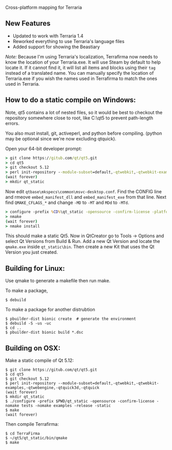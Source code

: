 Cross-platform mapping for Terraria

New Features
------------

* Updated to work with Terraria 1.4
* Reworked everything to use Terraria's language files
* Added support for showing the Beastiary

*Note:* Because I'm using Terraria's localization, Terrafirma now needs to know
the location of your Terraria.exe.  It will use Steam by default to help locate it.  If it cannot find it, it will list all items and blocks using their `tag` instead of a translated name.  You can manually specify the location of Terraria.exe if you wish the names used in Terrafirma to match the ones used in Terraria.


How to do a static compile on Windows:
-------------------------------------

Note, qt5 contains a lot of nested files, so it would be best to checkout the
repository somewhere close to root, like C:\qt5 to prevent path-length errors.

You also must install, git, activeperl, and python before compiling.
(python may be optional since we're now excluding qtquick).

Open your 64-bit developer prompt:

```bat
> git clone https://gitub.com/qt/qt5.git
> cd qt5
> git checkout 5.12
> perl init-repository --module-subset=default,-qtwebkit,-qtwebkit-examples,-qtwebengine,-qtquick3d,-qtquick
(wait forever)
> mkdir qt_static
```

Now edit `qtbase\mkspecs\common\msvc-desktop.conf`.  Find the CONFIG line
and rmeove `embed_manifest_dll` and `embed_manifest_exe` from that line.
Next find `QMAKE_CFLAGS_*` and change `-MD` to `-MT` and `MDd` to `-MTd`.

```bat
> configure -prefix %CD%\qt_static -opensource -confirm-license -platform win32-msvc -nomake tests -nomake examples -opengl desktop -release -static
> nmake
(wait forever)
> nmake install
```

This should make a static Qt5. Now in QtCreator go to Tools → Options and
select Qt Versions from Build & Run.  Add a new Qt Version and locate the
`qmake.exe` inside `qt_static\bin`.  Then create a new Kit that uses the Qt
Version you just created.

Building for Linux:
-------------------

Use qmake to generate a makefile then run make.

To make a package,

```console
$ debuild
```

To make a package for another distrubtion

```console
$ pbuilder-dist bionic create  # generate the environment
$ debuild -S -us -uc
$ cd ..
$ pbuilder-dist bionic build *.dsc
```

Building on OSX:
----------------

Make a static compile of Qt 5.12:

```console
$ git clone https://gitub.com/qt/qt5.git
$ cd qt5
$ git checkout 5.12
$ perl init-repository --module-subset=default,-qtwebkit,-qtwebkit-examples,-qtwebengine,-qtquick3d,-qtquick
(wait forever)
$ mkdir qt_static
$ ./configure -prefix $PWD/qt_static -opensource -confirm-license -nomake tests -nomake examples -release -static
$ make
(wait forever)
```

Then compile Terrafirma:

```console
$ cd TerraFirma
$ ~/qt5/qt_static/bin/qmake
$ make
```
